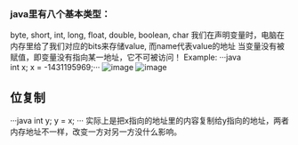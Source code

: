### java里有八个基本类型：
  byte, short, int, long, float, double, boolean, char
我们在声明变量时，电脑在内存里给了我们对应的bits来存储value, 而name代表value的地址
当变量没有被赋值，即变量没有指向某一地址，它不可被访问！
Example:
···java  
    int x; 
    x = -1431195969;···
    ![image](https://github.com/user-attachments/assets/5d5c70ef-2eca-4dff-abd5-26f1b4c6e8b8)
    ![image](https://github.com/user-attachments/assets/83067360-5dbf-4b50-86d4-704b2b5a8af6)
## 位复制
···java int y; 
        y = x; ···
实际上是把x指向的地址里的内容复制给y指向的地址，两者内存地址不一样，改变一方对另一方没什么影响。
